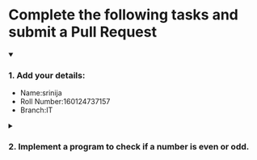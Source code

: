 # Complete the following tasks and submit a Pull Request
<details open>
<summary><h3>1. Add your details: </h3></summary>
<ul>
  <li> Name:srinija  </li>
  <li> Roll Number:160124737157 </li>
  <li> Branch:IT </li>
</ul>
</details>
<details>
<summary><h3> 2. Implement a program to check if a number is even or odd. </h3></summary>
<ul>
  <li> Create a new file in the repository and add your code. </li>
  <li> Use any programming language of your choice. </li>
</ul>
</details>

